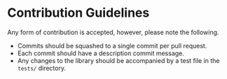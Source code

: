 # Contribution Guidelines

Any form of contribution is accepted, however, please note the following.

- Commits should be squashed to a single commit per pull request.
- Each commit should have a description commit message.
- Any changes to the library should be accompanied by a test file in the `tests/` directory.
